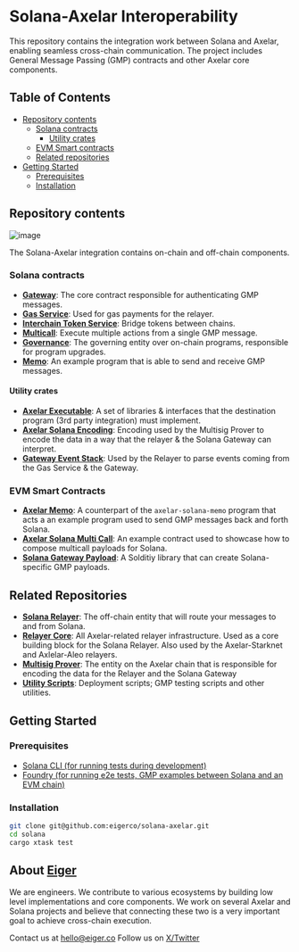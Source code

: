 # Solana-Axelar Interoperability

This repository contains the integration work between Solana and Axelar, enabling seamless cross-chain communication. The project includes General Message Passing (GMP) contracts and other Axelar core components.

## Table of Contents

- [Repository contents](#repository-contents)
  - [Solana contracts](#solana-contracts)
    - [Utility crates](#utility-crates)
  - [EVM Smart contracts](#evm-smart-contracts)
  - [Related repositories](#related-repositories)
- [Getting Started](#getting-started)
  - [Prerequisites](#prerequisites)
  - [Installation](#installation)

## Repository contents

![image](https://github.com/user-attachments/assets/88008f1c-4096-4248-87b2-128b65cb8e41)

The Solana-Axelar integration contains on-chain and off-chain components.

### Solana contracts
- [**Gateway**](solana/programs/axelar-solana-gateway/README.md): The core contract responsible for authenticating GMP messages.
- [**Gas Service**](solana/programs/axelar-solana-gas-service/README.md): Used for gas payments for the relayer.
- [**Interchain Token Service**](solana/programs/axelar-solana-its/README.md): Bridge tokens between chains.
- [**Multicall**](solana/programs/axelar-solana-multicall): Execute multiple actions from a single GMP message.
- [**Governance**](solana/programs/axelar-solana-governance/README.md): The governing entity over on-chain programs, responsible for program upgrades.
- [**Memo**](solana/programs/axelar-solana-memo-program): An example program that is able to send and receive GMP messages.


#### Utility crates
- [**Axelar Executable**](solana/crates/axelar-executable/README.md): A set of libraries & interfaces that the destination program (3rd party integration) must implement.
- [**Axelar Solana Encoding**](solana/crates/axelar-solana-encoding/README.md): Encoding used by the Multisig Prover to encode the data in a way that the relayer & the Solana Gateway can interpret.
- [**Gateway Event Stack**](solana/crates/gateway-event-stack): Used by the Relayer to parse events coming from the Gas Service & the Gateway.

### EVM Smart Contracts
- [**Axelar Memo**](evm-contracts/src/AxelarMemo.sol): A counterpart of the `axelar-solana-memo` program that acts a an example program used to send GMP messages back and forth Solana.
- [**Axelar Solana Multi Call**](evm-contracts/src/AxelarSolanaMultiCall.sol): An example contract used to showcase how to compose multicall payloads for Solana.
- [**Solana Gateway Payload**](evm-contracts/src/ExampleEncoder.sol): A Solditiy library that can create Solana-specific GMP payloads.


## Related Repositories

- [**Solana Relayer**](https://github.com/eigerco/axelar-solana-relayer): The off-chain entity that will route your messages to and from Solana.
- [**Relayer Core**](https://github.com/eigerco/axelar-relayer-core): All Axelar-related relayer infrastructure. Used as a core building block for the Solana Relayer. Also used by the Axelar-Starknet and Axlelar-Aleo relayers.
- [**Multisig Prover**](https://github.com/eigerco/axelar-amplifier/tree/add-multisig-prover-sol-logic/contracts/multisig-prover): The entity on the Axelar chain that is responsible for encoding the data for the Relayer and the Solana Gateway
- [**Utility Scripts**](https://github.com/eigerco/solana-axelar-scripts): Deployment scripts; GMP testing scripts and other utilities.


## Getting Started

### Prerequisites

- [Solana CLI (for running tests during development)](https://solana.com/docs/intro/installation)
- [Foundry (for running e2e tests, GMP examples between Solana and an EVM chain)](https://book.getfoundry.sh/getting-started/installation)

### Installation

```bash
git clone git@github.com:eigerco/solana-axelar.git
cd solana
cargo xtask test
```

## About [Eiger](https://www.eiger.co)

We are engineers. We contribute to various ecosystems by building low level implementations and core components. We work on several Axelar and Solana projects and believe that connecting these two is a very important goal to achieve cross-chain execution.

Contact us at hello@eiger.co
Follow us on [X/Twitter](https://x.com/eiger_co)
